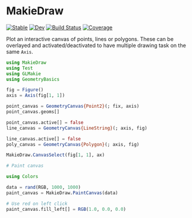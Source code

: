 # MakieDraw

[![Stable](https://img.shields.io/badge/docs-stable-blue.svg)](https://rafaqz.github.io/MakieDraw.jl/stable/)
[![Dev](https://img.shields.io/badge/docs-dev-blue.svg)](https://rafaqz.github.io/MakieDraw.jl/dev/)
[![Build Status](https://github.com/rafaqz/MakieDraw.jl/actions/workflows/CI.yml/badge.svg?branch=main)](https://github.com/rafaqz/MakieDraw.jl/actions/workflows/CI.yml?query=branch%3Amain)
[![Coverage](https://codecov.io/gh/rafaqz/MakieDraw.jl/branch/main/graph/badge.svg)](https://codecov.io/gh/rafaqz/MakieDraw.jl)


Plot an interactive canvas of points, lines or polygons. These can be overlayed
and activated/deactivated to have multiple drawing task on the same `Axis`.


```julia
using MakieDraw
using Test
using GLMakie
using GeometryBasics

fig = Figure()
axis = Axis(fig[1, 1])

point_canvas = GeometryCanvas{Point2}(; fix, axis)
point_canvas.geoms[]

point_canvas.active[] = false
line_canvas = GeometryCanvas{LineString}(; axis, fig)

line_canvas.active[] = false
poly_canvas = GeometryCanvas{Polygon}(; axis, fig)

MakieDraw.CanvasSelect(fig[1, 1], ax)

# Paint canvas

using Colors

data = rand(RGB, 1000, 1000)
paint_canvas = MakieDraw.PaintCanvas(data)

# Use red on left click
paint_canvas.fill_left[] = RGB(1.0, 0.0, 0.0)
```

